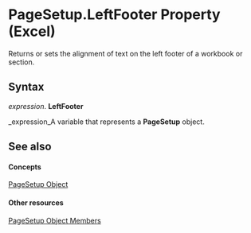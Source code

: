 
# PageSetup.LeftFooter Property (Excel)

Returns or sets the alignment of text on the left footer of a workbook or section.


## Syntax

 _expression_. **LeftFooter**

 _expression_A variable that represents a  **PageSetup** object.


## See also


#### Concepts


 [PageSetup Object](2fd22df9-5987-f723-04a9-9a3f2e84ac81.md)
#### Other resources


 [PageSetup Object Members](feabe079-cb03-f560-6032-88f5585ec8a8.md)
